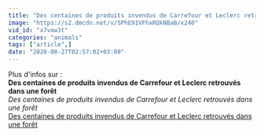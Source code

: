 ```yaml
---
title: "Des centaines de produits invendus de Carrefour et Leclerc retrouv\u00e9s dans une for\u00eat"
image: "https://s2.dmcdn.net/v/SPhE91VFhxRQkNBaB/x240"
vid_id: "x7vow3t"
categories: "animals"
tags: ["article",]
date: "2020-08-27T02:57:02+03:00"
---
```

Plus d'infos sur : <br><b>Des centaines de produits invendus de Carrefour et Leclerc retrouvés dans une forêt</b><br> <i>Des centaines de produits invendus de Carrefour et Leclerc retrouvés dans une forêt</i><br> <u>Des centaines de produits invendus de Carrefour et Leclerc retrouvés dans une forêt</u>
